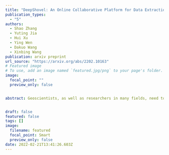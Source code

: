 ```yaml
---
title: "DeepShovel: An Online Collaborative Platform for Data Extraction in Geoscience Literature with AI Assistance"
publication_types:
  - "5"
authors:
  - Shao Zhang
  - Yuting Jia
  - Hui Xu
  - Ying Wen
  - Dakuo Wang
  - Xinbing Wang
publication: arxiv preprint
url_source: "https://arxiv.org/abs/2202.10163"
# Featured image
# To use, add an image named `featured.jpg/png` to your page's folder. 
image:
  focal_point: ""
  preview_only: false


abstract: Geoscientists, as well as researchers in many fields, need to read a huge amount of literature to locate, extract, and aggregate relevant results and data to enable future research or to build a scientific database, but there is no existing system to support this use case well. In this paper, based on the findings of a formative study about how geoscientists collaboratively annotate literature and extract and aggregate data, we proposed DeepShovel, a publicly-available AI-assisted data extraction system to support their needs. DeepShovel leverages the state-of-the-art neural network models to support researcher(s) easily and accurately annotate papers (in the PDF format) and extract data from tables, figures, maps, etc. in a human-AI collaboration manner. A follow-up user evaluation with 14 researchers suggested DeepShovel improved users' efficiency of data extraction for building scientific databases, and encouraged teams to form a larger scale but more tightly-coupled collaboration.


draft: false
featured: false
tags: []
image:
  filename: featured
  focal_point: Smart
  preview_only: false
date: 2022-02-21T13:41:26.603Z
---
```

